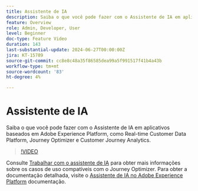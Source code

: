 ```yaml
---
title: Assistente de IA
description: Saiba o que você pode fazer com o Assistente de IA em aplicativos baseados em Adobe Experience Platform, como Real-time Customer Data Platform, Journey Optimizer e Customer Journey Analytics.
feature: Overview
role: Admin, Developer, User
level: Beginner
doc-type: Feature Video
duration: 143
last-substantial-update: 2024-06-27T00:00:00Z
jira: KT-15789
source-git-commit: cc8e8c48a35f86585dea99a5f991517f41b4a43b
workflow-type: tm+mt
source-wordcount: '83'
ht-degree: 4%

---
```



# Assistente de IA

Saiba o que você pode fazer com o Assistente de IA em aplicativos baseados em Adobe Experience Platform, como Real-time Customer Data Platform, Journey Optimizer e Customer Journey Analytics.

>[!VIDEO](https://video.tv.adobe.com/v/3429845/?learn=on)

Consulte [Trabalhar com o assistente de IA](https://experienceleague.adobe.com/en/docs/journey-optimizer/using/get-started/ai-assistant) para obter mais informações sobre os casos de uso compatíveis com o Journey Optimizer. Para obter a documentação detalhada, visite o [Assistente de IA no Adobe Experience Platform](https://experienceleague.adobe.com/en/docs/experience-platform/ai-assistant/home) documentação.
